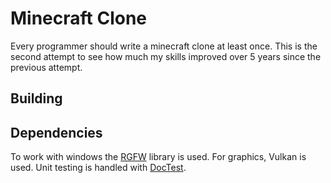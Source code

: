 # Minecraft Clone

Every programmer should write a minecraft clone at least once. This is the second attempt to see how much my skills improved over 5 years since the previous attempt.

## Building



## Dependencies

To work with windows the [RGFW](https://github.com/ColleagueRiley/RGFW) library is used.
For graphics, Vulkan is used.
Unit testing is handled with [DocTest](https://github.com/doctest/doctest).